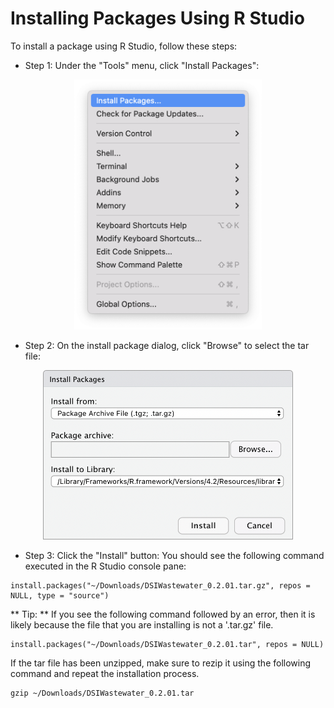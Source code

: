 # Installing Packages Using R Studio

To install a package using R Studio, follow these steps:

- Step 1: Under the "Tools" menu, click "Install Packages":

<div align="center">
<img src="../../images/r-studio/tools-menu.png" style="width:300px">
</div>

- Step 2: On the install package dialog, click "Browse" to select the tar file:

<div align="center">
<img src="../../images/r-studio/install-packages-dialog.png" style="width:400px">
</div>

- Step 3: Click the "Install" button:
  You should see the following command executed in the R Studio console pane:

```
install.packages("~/Downloads/DSIWastewater_0.2.01.tar.gz", repos = NULL, type = "source")
```

** Tip: **
If you see the following command followed by an error, then it is likely because the file that you are installing is not a '.tar.gz' file.   

```
install.packages("~/Downloads/DSIWastewater_0.2.01.tar", repos = NULL)
```

If the tar file has been unzipped, make sure to rezip it using the following command and repeat the installation process.

```
gzip ~/Downloads/DSIWastewater_0.2.01.tar
```

</p>
</div>

